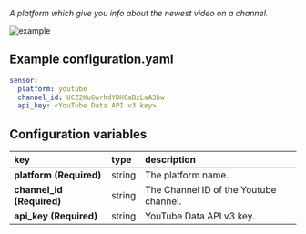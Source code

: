 _A platform which give you info about the newest video on a channel._

![example](https://github.com/custom-components/sensor.youtube/raw/master/example.png)

## Example configuration.yaml

```yaml
sensor:
  platform: youtube
  channel_id: UCZ2Ku6wrhdYDHCaBzLaA3bw
  api_key: <YouTube Data API v3 key>
```

## Configuration variables
  
key | type | description  
:--- | :--- | :---  
**platform (Required)** | string | The platform name.
**channel_id (Required)** | string | The Channel ID of the Youtube channel.
**api_key (Required)** | string | YouTube Data API v3 key.